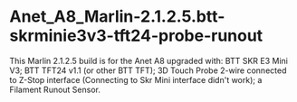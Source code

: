 # Anet_A8_Marlin-2.1.2.5.btt-skrminie3v3-tft24-probe-runout

This Marlin 2.1.2.5 build is for the Anet A8 upgraded with: BTT SKR E3 Mini V3; BTT TFT24 v1.1 (or other BTT TFT); 3D Touch Probe 2-wire connected to Z-Stop interface (Connecting to Skr Mini interface didn't work); a Filament Runout Sensor.
